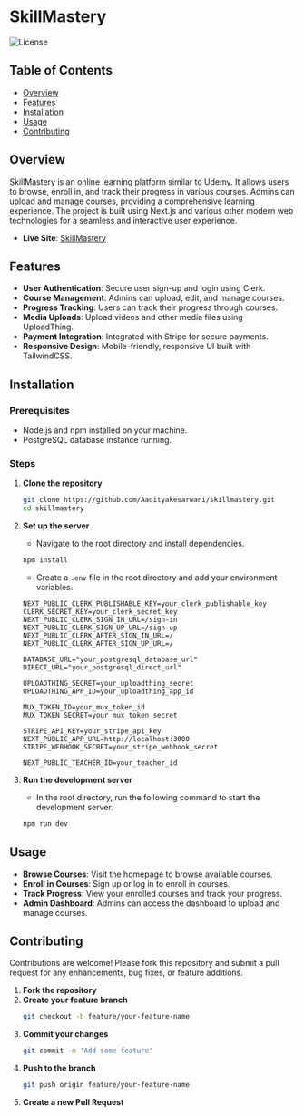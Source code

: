 # SkillMastery

![License](https://img.shields.io/badge/license-ISC-blue.svg)

## Table of Contents

- [Overview](#overview)
- [Features](#features)
- [Installation](#installation)
- [Usage](#usage)
- [Contributing](#contributing)

## Overview

SkillMastery is an online learning platform similar to Udemy. It allows users to browse, enroll in, and track their progress in various courses. Admins can upload and manage courses, providing a comprehensive learning experience. The project is built using Next.js and various other modern web technologies for a seamless and interactive user experience.

- **Live Site**: [SkillMastery](https://skillmastery.vercel.app/search)

## Features

- **User Authentication**: Secure user sign-up and login using Clerk.
- **Course Management**: Admins can upload, edit, and manage courses.
- **Progress Tracking**: Users can track their progress through courses.
- **Media Uploads**: Upload videos and other media files using UploadThing.
- **Payment Integration**: Integrated with Stripe for secure payments.
- **Responsive Design**: Mobile-friendly, responsive UI built with TailwindCSS.

## Installation

### Prerequisites

- Node.js and npm installed on your machine.
- PostgreSQL database instance running.

### Steps

1. **Clone the repository**
    ```bash
    git clone https://github.com/Aadityakesarwani/skillmastery.git
    cd skillmastery
    ```

2. **Set up the server**
    - Navigate to the root directory and install dependencies.
    ```bash
    npm install
    ```

    - Create a `.env` file in the root directory and add your environment variables.
    ```env
    NEXT_PUBLIC_CLERK_PUBLISHABLE_KEY=your_clerk_publishable_key
    CLERK_SECRET_KEY=your_clerk_secret_key
    NEXT_PUBLIC_CLERK_SIGN_IN_URL=/sign-in
    NEXT_PUBLIC_CLERK_SIGN_UP_URL=/sign-up
    NEXT_PUBLIC_CLERK_AFTER_SIGN_IN_URL=/
    NEXT_PUBLIC_CLERK_AFTER_SIGN_UP_URL=/

    DATABASE_URL="your_postgresql_database_url"
    DIRECT_URL="your_postgresql_direct_url"

    UPLOADTHING_SECRET=your_uploadthing_secret
    UPLOADTHING_APP_ID=your_uploadthing_app_id

    MUX_TOKEN_ID=your_mux_token_id
    MUX_TOKEN_SECRET=your_mux_token_secret

    STRIPE_API_KEY=your_stripe_api_key
    NEXT_PUBLIC_APP_URL=http://localhost:3000
    STRIPE_WEBHOOK_SECRET=your_stripe_webhook_secret

    NEXT_PUBLIC_TEACHER_ID=your_teacher_id
    ```

3. **Run the development server**
    - In the root directory, run the following command to start the development server.
    ```bash
    npm run dev
    ```

## Usage

- **Browse Courses**: Visit the homepage to browse available courses.
- **Enroll in Courses**: Sign up or log in to enroll in courses.
- **Track Progress**: View your enrolled courses and track your progress.
- **Admin Dashboard**: Admins can access the dashboard to upload and manage courses.

## Contributing

Contributions are welcome! Please fork this repository and submit a pull request for any enhancements, bug fixes, or feature additions.

1. **Fork the repository**
2. **Create your feature branch**
    ```bash
    git checkout -b feature/your-feature-name
    ```
3. **Commit your changes**
    ```bash
    git commit -m 'Add some feature'
    ```
4. **Push to the branch**
    ```bash
    git push origin feature/your-feature-name
    ```
5. **Create a new Pull Request**

